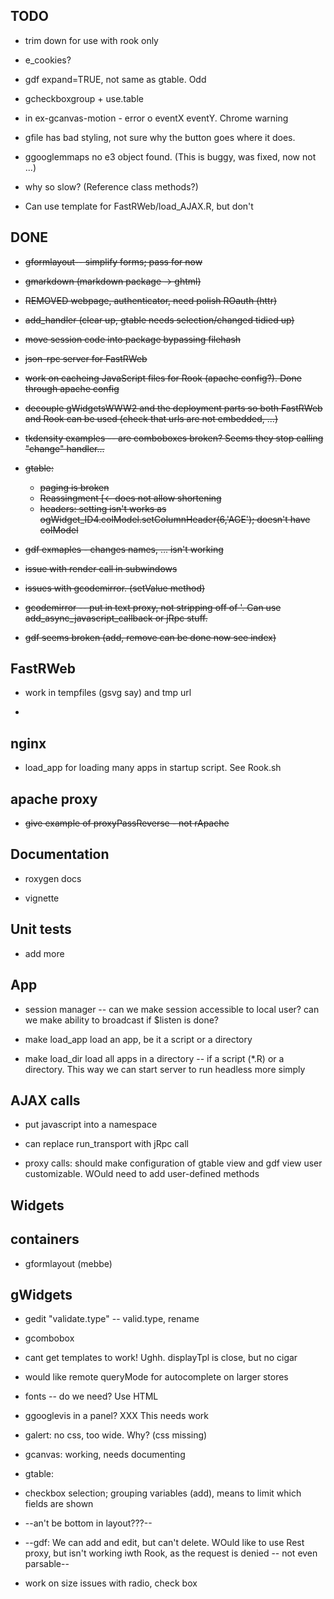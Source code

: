 TODO
----

* trim down for use with rook only

* e_cookies?

* gdf expand=TRUE, not same as gtable. Odd

* gcheckboxgroup + use.table

* in ex-gcanvas-motion - error o eventX eventY. Chrome warning

* gfile has bad styling, not sure why the button goes where it does.

* ggooglemmaps no e3 object found. (This is buggy, was fixed, now not ...)

* why so slow? (Reference class methods?)

* Can use template for FastRWeb/load_AJAX.R, but don't

DONE
----

* <del> gformlayout-- simplify forms; pass for now</del>

* <del>gmarkdown (markdown package -> ghtml)</del>

* <del> REMOVED webpage, authenticator, need polish ROauth (httr)</del>

* <del>add_handler (clear up, gtable needs selection/changed tidied up)</del>

* <del>move session code into package bypassing filehash</del>

* <del>json-rpc server for FastRWeb</del>

* <del>work on cacheing JavaScript files for Rook (apache config?). Done through apache config</del>

* <del>decouple gWidgetsWWW2 and the deployment parts so both FastRWeb and Rook can be used (check that urls are not embedded, ...)</del>


* <del>tkdensity examples -- are comboboxes broken? Seems they stop calling "change" handler...</del>


* <del>gtable:</del>
  - <del>paging is broken</del>
  - <del>Reassingment [<- does not allow shortening</del>
  - <del>headers: setting isn't works as ogWidget_ID4.colModel.setColumnHeader(6,'AGE'); doesn't have colModel</del>

* <del>gdf exmaples - changes names, ... isn't working</del>

* <del> issue with render call in subwindows </del>

* <del>issues with gcodemirror. (setValue method)</del>

* <del>gcodemirror -- put in text proxy, not stripping off of '. Can use add_async_javascript_callback or jRpc stuff.</del>

* <del>gdf seems broken (add, remove can be done now see index)</del>


FastRWeb
--------

* work in tempfiles (gsvg say) and tmp url

* 


nginx
-----

* <done>load_app for loading many apps in startup script. See Rook.sh</del>

apache proxy
------------

* <del>give example of proxyPassReverse - not rApache</del>


Documentation
--------------

* roxygen docs

* vignette



Unit tests
----------

* add more

App
---

* session manager -- can we make session accessible to local user? can
  we make ability to broadcast if $listen is done?

* make load_app load an app, be it a script or a directory

* make load_dir load all apps in a directory -- if a script (*.R) or a
  directory. This way we can start server to run headless more simply

AJAX calls
----------

* put javascript into a namespace

* can replace run_transport with jRpc call 

* proxy calls: should make configuration of gtable view and gdf view
  user customizable. WOuld need to add user-defined methods

Widgets
--------

containers
----------

* gformlayout (mebbe)


gWidgets
---------

* gedit "validate.type" -- valid.type, rename

* gcombobox 

- cant get templates to work! Ughh. displayTpl is close,
  but no cigar

- would like remote queryMode for autocomplete on larger stores

- fonts -- do we need? Use HTML

* ggooglevis in a panel? XXX This needs work

* galert: no css, too wide. Why? (css missing)

* gcanvas: working, needs documenting

* gtable: 

- checkbox selection; grouping variables (add), means to limit
  which fields are shown

- --an't be bottom in layout???--

* --gdf: We can add and edit, but can't delete. WOuld like to use Rest proxy, but isn't working iwth Rook, as the request is denied -- not even parsable--

* work on size issues with radio, check box


